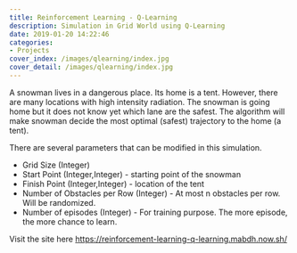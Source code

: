 ```yaml
---
title: Reinforcement Learning - Q-Learning
description: Simulation in Grid World using Q-Learning
date: 2019-01-20 14:22:46
categories: 
- Projects
cover_index: /images/qlearning/index.jpg
cover_detail: /images/qlearning/index.jpg
---
```


A snowman lives in a dangerous place. Its home is a tent. However, there are many locations with high intensity radiation. The snowman is going home but it does not know yet which lane are the safest. The algorithm will make snowman decide the most optimal (safest) trajectory to the home (a tent). <!-- more --> 

There are several parameters that can be modified in this simulation.
- Grid Size (Integer)
- Start Point (Integer,Integer) - starting point of the snowman
- Finish Point (Integer,Integer) - location of the tent
- Number of Obstacles per Row (Integer) - At most n obstacles per row. Will be randomized.
- Number of episodes (Integer) - For training purpose. The more episode, the more chance to learn.

Visit the site here https://reinforcement-learning-q-learning.mabdh.now.sh/

<!-- <figure class="images-row">
<img style="display: inline;" src="/images/asuran/2.png" width="200"> <img style="display: inline;" src="/images/asuran/3.png" width="200"> <img style="display: inline;" src="/images/asuran/6.png" width="200">
<figcaption>
Android application Screenshots: 1. Login screen. 2. Initialization screen shows three important locations of the user (home, last location where he activates the insurance for car, and last location where he activates the life insurance). 3. Predictive locations where the risk might occur. The red color shows the highest risk.
</figcaption>
</figure> -->

<!-- <hr>
- Date: January 2019
- Team: Muhammad Abduh -->
